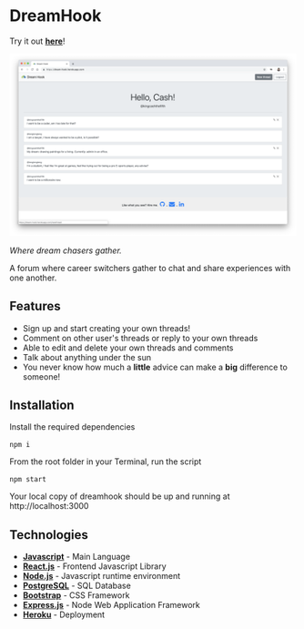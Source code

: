 # DreamHook

Try it out **[here](https://developer.mozilla.org/en-US/docs/Web/JavaScript)**!

![screenshot](readme_mats/Screenshot.png)

_Where dream chasers gather._

A forum where career switchers gather to chat and share experiences with one another.

## Features

- Sign up and start creating your own threads!
- Comment on other user's threads or reply to your own threads
- Able to edit and delete your own threads and comments
- Talk about anything under the sun
- You never know how much a **little** advice can make a **big** difference to someone!

## Installation

Install the required dependencies

```
npm i
```

From the root folder in your Terminal, run the script

```
npm start
```

Your local copy of dreamhook should be up and running at http://localhost:3000

## Technologies

- **[Javascript](https://developer.mozilla.org/en-US/docs/Web/JavaScript)** - Main Language
- **[React.js](https://reactjs.org/)** - Frontend Javascript Library
- **[Node.js](https://nodejs.org/en/)** - Javascript runtime environment
- **[PostgreSQL](https://www.postgresql.org/)** - SQL Database
- **[Bootstrap](https://getbootstrap.com/)** - CSS Framework
- **[Express.js](https://expressjs.com/)** - Node Web Application Framework
- **[Heroku](https://heroku.com)** - Deployment
